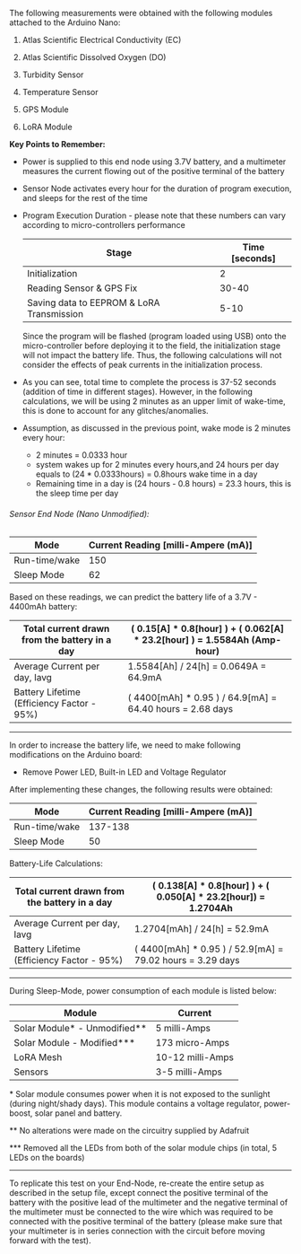 The following measurements were obtained with the following modules attached to the Arduino Nano:

1. Atlas Scientific Electrical Conductivity (EC)
2. Atlas Scientific Dissolved Oxygen (DO)

3. Turbidity Sensor
4. Temperature Sensor
5. GPS Module
6. LoRA Module



**Key Points to Remember:**

- Power is supplied to this end node using 3.7V battery, and a multimeter measures the current flowing out of the positive terminal of the battery

- Sensor Node activates every hour for the duration of program execution, and sleeps for the rest of the time

- Program Execution Duration - please note that these numbers can vary according to micro-controllers performance

  | Stage                                     | Time [seconds] |
  | ----------------------------------------- | -------------- |
  | Initialization                            | 2              |
  | Reading Sensor & GPS Fix                  | 30-40          |
  | Saving data to EEPROM & LoRA Transmission | 5-10           |

  Since the program will be flashed (program loaded using USB) onto the micro-controller before deploying it to the field, the initialization stage will not impact the battery life. Thus, the following calculations will not consider the effects of peak currents in the initialization process.

- As you can see, total time to complete the process is 37-52 seconds (addition of time in different stages). However, in the following calculations, we will be using 2 minutes as an upper limit of wake-time, this is done to account for any glitches/anomalies.

- Assumption, as discussed in the previous point, wake mode is 2 minutes every hour:

  - 2 minutes = 0.0333 hour
  - system wakes up for 2 minutes every hours,and 24 hours per day equals to (24 * 0.0333hours) = 0.8hours wake time in a day
  - Remaining time in a day is (24 hours - 0.8 hours) = 23.3 hours, this is the sleep time per day 



###### Sensor End Node (Nano Unmodified):

| Mode          | Current Reading [milli-Ampere (mA)] |
| ------------- | ----------------------------------- |
| Run-time/wake | 150                                 |
| Sleep Mode    | 62                                  |

Based on these readings, we can predict the battery life of a 3.7V - 4400mAh battery:

| Total current drawn from the battery in a day | ( 0.15[A] \* 0.8[hour] ) + ( 0.062[A] * 23.2[hour] ) = 1.5584Ah (Amp-hour) |
| --------------------------------------------- | ------------------------------------------------------------ |
| Average Current per day, Iavg                 | 1.5584[Ah] / 24[h] = 0.0649A = 64.9mA                        |
| Battery Lifetime (Efficiency Factor - 95%)    | ( 4400[mAh] * 0.95 ) / 64.9[mA] = 64.40 hours = 2.68 days    |

------



In order to increase the battery life, we need to make following modifications on the Arduino board:

- Remove Power LED, Built-in LED and Voltage Regulator



After implementing these changes, the following results were obtained:

| Mode          | Current Reading [milli-Ampere (mA)] |
| ------------- | ----------------------------------- |
| Run-time/wake | 137-138                             |
| Sleep Mode    | 50                                  |



Battery-Life Calculations:

| Total current drawn from the battery in a day | ( 0.138[A] \* 0.8[hour] ) + ( 0.050[A] * 23.2[hour]) = 1.2704Ah |
| --------------------------------------------- | ------------------------------------------------------------ |
| Average Current per day, Iavg                 | 1.2704[mAh] / 24[h] = 52.9mA                                 |
| Battery Lifetime (Efficiency Factor - 95%)    | ( 4400[mAh] * 0.95 ) / 52.9[mA]             =          79.02 hours  = 3.29 days |

------

During Sleep-Mode, power consumption of each module is listed below:

| Module                       | Current          |
| ---------------------------- | ---------------- |
| Solar Module* - Unmodified** | 5 milli-Amps     |
| Solar Module - Modified***   | 173 micro-Amps   |
| LoRA Mesh                    | 10-12 milli-Amps |
| Sensors                      | 3-5 milli-Amps   |

\* Solar module consumes power when it is not exposed to the sunlight (during night/shady days). This module contains a voltage regulator, power-boost, solar panel and battery. 

** No alterations were made on the circuitry supplied by Adafruit

*** Removed all the LEDs from both of the solar module chips (in total, 5 LEDs on the boards)

------

To replicate this test on your End-Node, re-create the entire setup as described in the setup file, except connect the positive terminal of the battery with the positive lead of the multimeter and the negative terminal of the multimeter must be connected to the wire which was required to be connected with the positive terminal of the battery (please make sure that your multimeter is in series connection with the circuit before moving forward with the test).